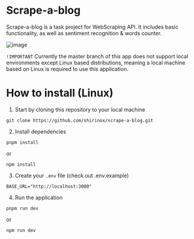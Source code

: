 # Scrape-a-blog

Scrape-a-blog is a task project for WebScraping API. It includes basic functionality, as well as sentiment recognition & words counter. 

![image](https://github.com/shirinox/scrape-a-blog/assets/75865669/b441ef4a-5b85-4a76-95aa-a2f07f37acb3)

`!IMPORTANT`
Currently the master branch of this app does not support local environments except Linux based distributions, meaning a local machine based on Linux is required to use this application.

# How to install (Linux)

1. Start by cloning this repository to your local machine

```
git clone https://github.com/shirinox/scrape-a-blog.git
```

2. Install dependencies

```
pnpm install
```

or

```
npm install
```

3. Create your `.env` file (check out .env.example)

```env
BASE_URL="http://localhost:3000"
```

4. Run the application

```
pnpm run dev
```
or
```
npm run dev
```
